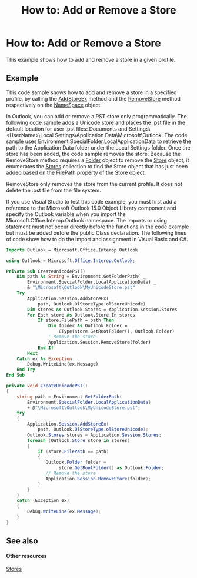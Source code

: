 ﻿---
title: 'How to: Add or Remove a Store'
TOCTitle: 'How to: Add or Remove a Store'
ms:assetid: db2930ec-ef99-4e31-86c5-820e8368e05f
ms:mtpsurl: https://msdn.microsoft.com/en-us/library/Bb612380(v=office.15)
ms:contentKeyID: 55119895
ms.date: 07/24/2014
mtps_version: v=office.15
dev_langs:
- vb
- csharp
---

# How to: Add or Remove a Store

This example shows how to add and remove a store in a given profile.

## Example

This code sample shows how to add and remove a store in a specified profile, by calling the [AddStoreEx](https://msdn.microsoft.com/en-us/library/bb623442\(v=office.15\)) method and the [RemoveStore](https://msdn.microsoft.com/en-us/library/bb610524\(v=office.15\)) method respectively on the [NameSpace](https://msdn.microsoft.com/en-us/library/bb645857\(v=office.15\)) object.

In Outlook, you can add or remove a PST store only programmatically. The following code sample adds a Unicode store and places the .pst file in the default location for user .pst files: Documents and Settings\\\<UserName\>\\Local Settings\\Application Data\\Microsoft\\Outlook. The code sample uses Environment.SpecialFolder.LocalApplicationData to retrieve the path to the Application Data folder under the Local Settings folder. Once the store has been added, the code sample removes the store. Because the RemoveStore method requires a [Folder](https://msdn.microsoft.com/en-us/library/bb645774\(v=office.15\)) object to remove the [Store](https://msdn.microsoft.com/en-us/library/bb609139\(v=office.15\)) object, it enumerates the [Stores](https://msdn.microsoft.com/en-us/library/bb622944\(v=office.15\)) collection to find the Store object that has just been added based on the [FilePath](https://msdn.microsoft.com/en-us/library/bb646113\(v=office.15\)) property of the Store object.

RemoveStore only removes the store from the current profile. It does not delete the .pst file from the file system.

If you use Visual Studio to test this code example, you must first add a reference to the Microsoft Outlook 15.0 Object Library component and specify the Outlook variable when you import the Microsoft.Office.Interop.Outlook namespace. The Imports or using statement must not occur directly before the functions in the code example but must be added before the public Class declaration. The following lines of code show how to do the import and assignment in Visual Basic and C\#.

``` vb
Imports Outlook = Microsoft.Office.Interop.Outlook
```

``` csharp
using Outlook = Microsoft.Office.Interop.Outlook;
```

``` vb
Private Sub CreateUnicodePST()
    Dim path As String = Environment.GetFolderPath( _
        Environment.SpecialFolder.LocalApplicationData) _
        & "\Microsoft\Outlook\MyUnicodeStore.pst"
    Try
        Application.Session.AddStoreEx( _
            path, Outlook.OlStoreType.olStoreUnicode)
        Dim stores As Outlook.Stores = Application.Session.Stores
        For Each store As Outlook.Store In stores
            If store.FilePath = path Then
                Dim folder As Outlook.Folder = _
                    CType(store.GetRootFolder(), Outlook.Folder)
                ' Remove the store
                Application.Session.RemoveStore(folder)
            End If
        Next
    Catch ex As Exception
        Debug.WriteLine(ex.Message)
    End Try
End Sub
```

``` csharp
private void CreateUnicodePST()
{
    string path = Environment.GetFolderPath(
        Environment.SpecialFolder.LocalApplicationData)
        + @"\Microsoft\Outlook\MyUnicodeStore.pst";
    try
    {
        Application.Session.AddStoreEx(
            path, Outlook.OlStoreType.olStoreUnicode);
        Outlook.Stores stores = Application.Session.Stores;
        foreach (Outlook.Store store in stores)
        {
            if (store.FilePath == path)
            {
               Outlook.Folder folder =
                    store.GetRootFolder() as Outlook.Folder;
               // Remove the store
               Application.Session.RemoveStore(folder);
            }
        }
    }
    catch (Exception ex)
    {
        Debug.WriteLine(ex.Message);
    }
}
```

## See also

#### Other resources

[Stores](stores.md)

